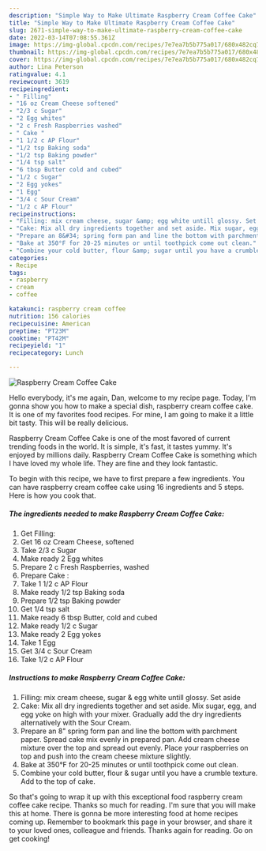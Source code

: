 ```yaml
---
description: "Simple Way to Make Ultimate Raspberry Cream Coffee Cake"
title: "Simple Way to Make Ultimate Raspberry Cream Coffee Cake"
slug: 2671-simple-way-to-make-ultimate-raspberry-cream-coffee-cake
date: 2022-03-14T07:08:55.361Z
image: https://img-global.cpcdn.com/recipes/7e7ea7b5b775a017/680x482cq70/raspberry-cream-coffee-cake-recipe-main-photo.jpg
thumbnail: https://img-global.cpcdn.com/recipes/7e7ea7b5b775a017/680x482cq70/raspberry-cream-coffee-cake-recipe-main-photo.jpg
cover: https://img-global.cpcdn.com/recipes/7e7ea7b5b775a017/680x482cq70/raspberry-cream-coffee-cake-recipe-main-photo.jpg
author: Lina Peterson
ratingvalue: 4.1
reviewcount: 3619
recipeingredient:
- " Filling"
- "16 oz Cream Cheese softened"
- "2/3 c Sugar"
- "2 Egg whites"
- "2 c Fresh Raspberries washed"
- " Cake "
- "1 1/2 c AP Flour"
- "1/2 tsp Baking soda"
- "1/2 tsp Baking powder"
- "1/4 tsp salt"
- "6 tbsp Butter cold and cubed"
- "1/2 c Sugar"
- "2 Egg yokes"
- "1 Egg"
- "3/4 c Sour Cream"
- "1/2 c AP Flour"
recipeinstructions:
- "Filling: mix cream cheese, sugar &amp; egg white untill glossy. Set aside"
- "Cake: Mix all dry ingredients together and set aside. Mix sugar, egg, and egg yoke on high with your mixer. Gradually add the dry ingredients alternatively with the Sour Cream."
- "Prepare an 8&#34; spring form pan and line the bottom with parchment paper. Spread cake mix evenly in prepared pan. Add cream cheese mixture over the top and spread out evenly. Place your raspberries on top and push into the cream cheese mixture slightly."
- "Bake at 350°F for 20-25 minutes or until toothpick come out clean."
- "Combine your cold butter, flour &amp; sugar until you have a crumble texture. Add to the top of cake."
categories:
- Recipe
tags:
- raspberry
- cream
- coffee

katakunci: raspberry cream coffee 
nutrition: 156 calories
recipecuisine: American
preptime: "PT23M"
cooktime: "PT42M"
recipeyield: "1"
recipecategory: Lunch

---
```



![Raspberry Cream Coffee Cake](https://img-global.cpcdn.com/recipes/7e7ea7b5b775a017/680x482cq70/raspberry-cream-coffee-cake-recipe-main-photo.jpg)

Hello everybody, it's me again, Dan, welcome to my recipe page. Today, I'm gonna show you how to make a special dish, raspberry cream coffee cake. It is one of my favorites food recipes. For mine, I am going to make it a little bit tasty. This will be really delicious.



Raspberry Cream Coffee Cake is one of the most favored of current trending foods in the world. It is simple, it's fast, it tastes yummy. It's enjoyed by millions daily. Raspberry Cream Coffee Cake is something which I have loved my whole life. They are fine and they look fantastic.


To begin with this recipe, we have to first prepare a few ingredients. You can have raspberry cream coffee cake using 16 ingredients and 5 steps. Here is how you cook that.

<!--inarticleads1-->

##### The ingredients needed to make Raspberry Cream Coffee Cake:

1. Get  Filling:
1. Get 16 oz Cream Cheese, softened
1. Take 2/3 c Sugar
1. Make ready 2 Egg whites
1. Prepare 2 c Fresh Raspberries, washed
1. Prepare  Cake :
1. Take 1 1/2 c AP Flour
1. Make ready 1/2 tsp Baking soda
1. Prepare 1/2 tsp Baking powder
1. Get 1/4 tsp salt
1. Make ready 6 tbsp Butter, cold and cubed
1. Make ready 1/2 c Sugar
1. Make ready 2 Egg yokes
1. Take 1 Egg
1. Get 3/4 c Sour Cream
1. Take 1/2 c AP Flour




<!--inarticleads2-->

##### Instructions to make Raspberry Cream Coffee Cake:

1. Filling: mix cream cheese, sugar &amp; egg white untill glossy. Set aside
1. Cake: Mix all dry ingredients together and set aside. Mix sugar, egg, and egg yoke on high with your mixer. Gradually add the dry ingredients alternatively with the Sour Cream.
1. Prepare an 8&#34; spring form pan and line the bottom with parchment paper. Spread cake mix evenly in prepared pan. Add cream cheese mixture over the top and spread out evenly. Place your raspberries on top and push into the cream cheese mixture slightly.
1. Bake at 350°F for 20-25 minutes or until toothpick come out clean.
1. Combine your cold butter, flour &amp; sugar until you have a crumble texture. Add to the top of cake.




So that's going to wrap it up with this exceptional food raspberry cream coffee cake recipe. Thanks so much for reading. I'm sure that you will make this at home. There is gonna be more interesting food at home recipes coming up. Remember to bookmark this page in your browser, and share it to your loved ones, colleague and friends. Thanks again for reading. Go on get cooking!
